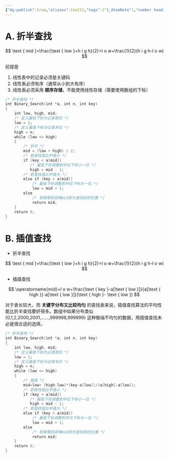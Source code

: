 ```yaml
---
{"dg-publish":true,"aliases":[null],"tags":["1_AtomNote"],"number headings":"auto, first-level 1, max 6, A.1.","Created-Date":"2023-11-20 08:35:44","Modified-Date":"2024-04-18 11:53:23","permalink":"/A01_Lessons/Ab01_数据结构/静态表查找算法/","dgPassFrontmatter":true}
---
```




# A. 折半查找



$$
\text { mid }=\frac{\text { low }+h i g h}{2}=l o w+\frac{1}{2}(h i g h-l o w)
$$



前提是
1. 线性表中的记录必须是关键码
2. 线性表必须有序（通常从小到大有序）
3. 线性表必须采用 **顺序存储**，不能使用线性存储（需要使用数组的下标）


```c
/* 折半查找 */
int Binary_Search(int *a, int n, int key)
{
    int low, high, mid;
    /* 定义最低下标为记录首位 */
    low = 1;                      
    /* 定义最高下标为记录末位 */
    high = n;                     
    while (low <= high)
    {
        /* 折半 */
        mid = (low + high) / 2;   
        /* 若查找值比中值小 */
        if (key < a[mid])         
           /* 最高下标调整到中位下标小一位 */
           high = mid - 1;       
        /* 若查找值比中值大 */
        else if (key > a[mid])    
            /* 最低下标调整到中位下标大一位 */
            low = mid + 1;        
        else
            /* 若相等则说明mid即为查找到的位置 */
            return mid;           
    }
    return 0;
}


```






# B. 插值查找


- 折半查找

$$
\text { mid }=\frac{\text { low }+h i g h}{2}=l o w+\frac{1}{2}(h i g h-l o w)
$$


- 插值查找

$$
\operatorname{mid}=l o w+\frac{\text { key }-a[\text { low }]}{a[\text { high }]-a[\text { low }]}(\text { high }- \text { low })
$$


对于表长较大，而 **关键字分布又比较均匀** 的查找表来说，插值查找算法的平均性能比折半查找要好得多。数组中如果分布类似 {0,1,2,2000,2001,......,999998,999999} 这种极端不均匀的数据，用插值查找未必是很合适的选择。


```c
/* 折半查找 */
int Binary_Search(int *a, int n, int key)
{
    int low, high, mid;
    /* 定义最低下标为记录首位 */
    low = 1;                      
    /* 定义最高下标为记录末位 */
    high = n;                     
    while (low <= high)
    {
        /* 插值 */
        mid=low+ (high-low)*(key-a[low])/(a[high]-a[low]); 
        /* 若查找值比中值小 */
        if (key < a[mid])         
           /* 最高下标调整到中位下标小一位 */
           high = mid - 1;       
        /* 若查找值比中值大 */
        else if (key > a[mid])    
            /* 最低下标调整到中位下标大一位 */
            low = mid + 1;        
        else
            /* 若相等则说明mid即为查找到的位置 */
            return mid;           
    }
    return 0;
}


```




